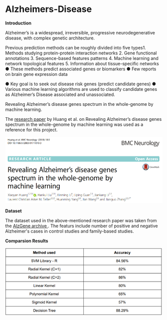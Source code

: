 # Alzheimers-Disease

**Introduction**

Alzheimer’s is a widespread, irreversible, progressive neurodegenerative disease, with complex genetic architecture.

Previous prediction methods can be roughly divided into five types1. Methods studying protein-protein interaction networks
2. Gene functional annotations
3. Sequence-based features patterns
4. Machine learning and network topological features
5. Information about tissue-specific networks
● These methods predict associated genes or biomarkers
● Few reports on brain gene expression data

● Key goal is to seek out disease risk genes (predict candidate genes)
● Various machine learning algorithms are used to classify candidate genes as
Alzheimer’s Disease associated and unassociated.

Revealing Alzheimer’s disease genes spectrum in the whole-genome by machine
learning.

The <a href = "https://pubmed.ncbi.nlm.nih.gov/29320986/">research paper</a> by Huang et al. on Revealing Alzheimer’s disease genes spectrum in the whole-genome by machine learning was used as a reference for this project.

<img src = "https://github.com/isha-git/Alzheimers-Disease/blob/master/Images/ResearchPaper.PNG" width = "1000">

**Dataset**

The dataset used in the above-mentioned research paper was taken from the <a href = "http://www.alzgene.org/"> AlzGene archive </a>. The featurs include number of positive and negative Alzheimer's cases in control studies and family-based studies.

**Comparsion Results**

<img src = "https://github.com/shripriyamaheshwari/Alzheimers-Disease/blob/master/Images/comp_table.PNG" width = "600">
